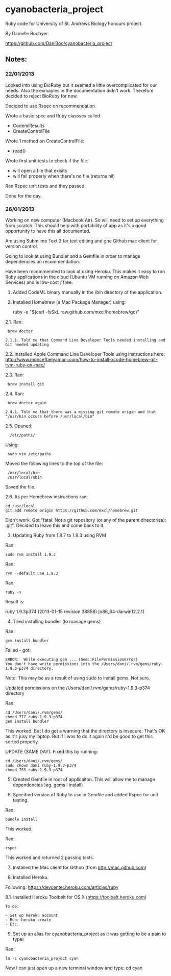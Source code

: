 cyanobacteria_project
=====================

Ruby code for University of St. Andrews Biology honours project.

By Danielle Boobyer.

https://github.com/DaniBoo/cyanobacteria_project


Notes:
---

### 22/01/2013
Looked into using BioRuby but it seemed a little overcomplicated for our needs. Also the exmaples in the documentation didn't work. Therefore decided to reject BioRuby for now.

Decided to use Rspec on recommendation.

Wrote a basic spec and Ruby classses called:

- CodemlResults
- CreateControlFile

Wrote 1 method on CreateControlFile:

- read()

Wrote first unit tests to check if the file:

- will open a file that exisits
- will fail properly when there's no file (returns nil)

Ran Rspec unit tests and they passed.

Done for the day.


### 26/01/2013
Working on new computer (Macbook Air). So will need to set up everything from scratch. This should help with portability of app as it's a good opportunity to have this all documented.

Am using Submlime Text 2 for text editing and ghe Github mac client for version control.

Going to look at using Bundler and a Gemfile in order to manage dependencies on recommendation.

Have been recommended to look at using Heroku. This makes it easy to run Ruby applications in the cloud (Ubuntu VM running on Amazon Web Services) and is low-cost / free.

1. Added CodeML binary manually in the /bin directory of the application.

2. Installed Homebrew (a Mac Package Manager) using:

    ruby -e "$(curl -fsSkL raw.github.com/mxcl/homebrew/go)"

  2.1. Ran:

     brew doctor

    2.1.1. Told me that Command Line Developer Tools needed installing and Git needed updating

  2.2. Installed Apple Command Line Developer Tools using instructions here:
    http://www.moncefbelyamani.com/how-to-install-xcode-homebrew-git-rvm-ruby-on-mac/

  2.3. Ran:

     brew install git

  2.4. Ran:

     brew doctor again

    2.4.1. Told me that there was a missing git remote origin and that "/usr/bin occurs before /usr/local/bin"

  2.5. Opened:

      /etc/paths/

  Using:

     sudo vim /etc/paths

  Moved the following lines to the top of the file:

     /usr/local/bin
     /usr/local/sbin

  Saved the file.

  2.6. As per Homebrew instructions ran:

    cd /usr/local
    git add remote origin https://github.com/mxcl/homebrew.git

  Didn't work. Got "fatal: Not a git repository (or any of the parent directories): .git". Decided to leave this and come back to it.

3. Updating Ruby from 1.8.7 to 1.9.3 using RVM

Ran:

    sudo rvm install 1.9.3

Ran:

    rvm --default use 1.9.3

Ran:

    ruby -v

Result is:

ruby 1.9.3p374 (2013-01-15 revision 38858) [x86_64-darwin12.2.1]

4. Tried installing bundler (to manage gems)

Ran:

    gem install bundler

Failed - got:

    ERROR:  While executing gem ... (Gem::FilePermissionError)
    You don't have write permissions into the /Users/dani/.rvm/gems/ruby-1.9.3-p374 directory.

Note: This may be as a result of using sudo to install gems. Not sure.

Updated permissions on the /Users/dani/.rvm/gems/ruby-1.9.3-p374 directory

Ran:

    cd /Users/dani/.rvm/gems/
    chmod 777 ruby-1.9.3-p374
    gem install bundler

This worked. But I do get a warning that the directory is insecure. That's OK as it's jusy my laptop.  But if I was to do it again it'd be good to get this sorted properly.

UPDATE (SAME DAY): Fixed this by running:

    cd /Users/dani/.rvm/gems/
    sudo chown dani ruby-1.9.3-p374
    chmod 755 ruby-1.9.3-p374

5. Created Gemfile in root of applicaiton. This will allow me to manage dependencies )eg. gems I install)

6. Specified version of Ruby to use in Gemfile and added Rspec for unit testing.

Ran:

    bundle install

This worked.

Ran:

    rspec

This worked and returned 2 passing tests.

7. Installed the Mac client for Github (from http://mac.github.com)

8. Installed Heroku.

Following: https://devcenter.heroku.com/articles/ruby

  8.1. Installed Heroku Toolbelt for OS X (https://toolbelt.heroku.com)

    To do:

    - Set up Heroku account
    - Run: heroku create
    - Etc.

9. Set up an alias for cyanobacteria_project as it was getting to be a pain to type!

Ran:

    ln -s cyanobacteria_project cyan

Now I can just open up a new terminal window and type: cd cyan
